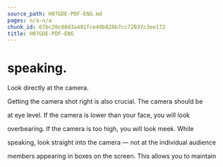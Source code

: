 ```yaml
---
source_path: H07GDE-PDF-ENG.md
pages: n/a-n/a
chunk_id: 67bc20c08d3a491fce49b820b7cc72037c3ee172
title: H07GDE-PDF-ENG
---
```

# speaking.

Look directly at the camera.

Getting the camera shot right is also crucial. The camera should be

at eye level. If the camera is lower than your face, you will look

overbearing. If the camera is too high, you will look meek. While

speaking, look straight into the camera — not at the individual audience

members appearing in boxes on the screen. This allows you to maintain
